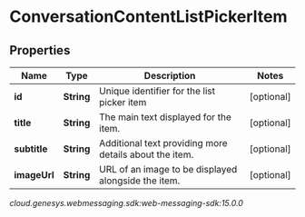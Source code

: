 # ConversationContentListPickerItem


## Properties

| Name | Type | Description | Notes |
| ------------ | ------------- | ------------- | ------------- |
| **id** | **String** | Unique identifier for the list picker item |  [optional] |
| **title** | **String** | The main text displayed for the item. |  [optional] |
| **subtitle** | **String** | Additional text providing more details about the item. |  [optional] |
| **imageUrl** | **String** | URL of an image to be displayed alongside the item. |  [optional] |




_cloud.genesys.webmessaging.sdk:web-messaging-sdk:15.0.0_
